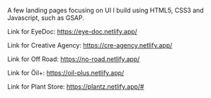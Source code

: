 A few landing pages focusing on UI I build using HTML5, CSS3 and Javascript, such as GSAP.

Link for EyeDoc:
https://eye-doc.netlify.app/

Link for Creative Agency:
https://cre-agency.netlify.app/

Link for Off Road:
https://no-road.netlify.app/

Link for Öil+:
https://oil-plus.netlify.app/

Link for Plant Store:
https://plantz.netlify.app/#

